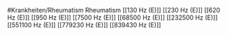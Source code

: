 #Krankheiten/Rheumatism
Rheumatism
[[130 Hz (E)]]
[[230 Hz (E)]]
[[620 Hz (E)]]
[[950 Hz (E)]]
[[7500 Hz (E)]]
[[68500 Hz (E)]]
[[232500 Hz (E)]]
[[551100 Hz (E)]]
[[779230 Hz (E)]]
[[839430 Hz (E)]]